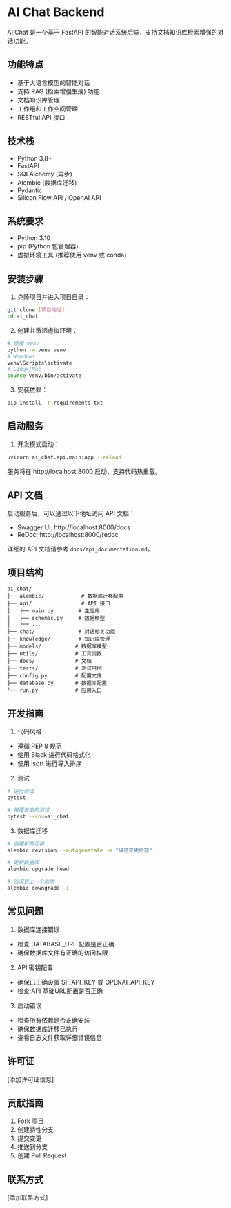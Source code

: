 # AI Chat Backend

AI Chat 是一个基于 FastAPI 的智能对话系统后端，支持文档知识库检索增强的对话功能。

## 功能特点

- 基于大语言模型的智能对话
- 支持 RAG (检索增强生成) 功能
- 文档知识库管理
- 工作组和工作空间管理
- RESTful API 接口

## 技术栈

- Python 3.8+
- FastAPI
- SQLAlchemy (异步)
- Alembic (数据库迁移)
- Pydantic
- Silicon Flow API / OpenAI API

## 系统要求

- Python 3.10
- pip (Python 包管理器)
- 虚拟环境工具 (推荐使用 venv 或 conda)

## 安装步骤

1. 克隆项目并进入项目目录：
```bash
git clone [项目地址]
cd ai_chat
```

2. 创建并激活虚拟环境：
```bash
# 使用 venv
python -m venv venv
# Windows
venv\Scripts\activate
# Linux/Mac
source venv/bin/activate
```

3. 安装依赖：
```bash
pip install -r requirements.txt
```




## 启动服务

1. 开发模式启动：
```bash
uvicorn ai_chat.api.main:app --reload
```
服务将在 http://localhost:8000 启动，支持代码热重载。


## API 文档

启动服务后，可以通过以下地址访问 API 文档：

- Swagger UI: http://localhost:8000/docs
- ReDoc: http://localhost:8000/redoc

详细的 API 文档请参考 `docs/api_documentation.md`。

## 项目结构

```
ai_chat/
├── alembic/            # 数据库迁移配置
├── api/                # API 接口
│   ├── main.py        # 主应用
│   ├── schemas.py     # 数据模型
│   └── ...
├── chat/              # 对话相关功能
├── knowledge/         # 知识库管理
├── models/           # 数据库模型
├── utils/            # 工具函数
├── docs/             # 文档
├── tests/            # 测试用例
├── config.py         # 配置文件
├── database.py       # 数据库配置
└── run.py            # 应用入口
```

## 开发指南

1. 代码风格
- 遵循 PEP 8 规范
- 使用 Black 进行代码格式化
- 使用 isort 进行导入排序

2. 测试
```bash
# 运行测试
pytest

# 带覆盖率的测试
pytest --cov=ai_chat
```

3. 数据库迁移
```bash
# 创建新的迁移
alembic revision --autogenerate -m "描述变更内容"

# 更新数据库
alembic upgrade head

# 回滚到上一个版本
alembic downgrade -1
```

## 常见问题

1. 数据库连接错误
- 检查 DATABASE_URL 配置是否正确
- 确保数据库文件有正确的访问权限

2. API 密钥配置
- 确保已正确设置 SF_API_KEY 或 OPENAI_API_KEY
- 检查 API 基础URL配置是否正确

3. 启动错误
- 检查所有依赖是否正确安装
- 确保数据库迁移已执行
- 查看日志文件获取详细错误信息

## 许可证

[添加许可证信息]

## 贡献指南

1. Fork 项目
2. 创建特性分支
3. 提交变更
4. 推送到分支
5. 创建 Pull Request

## 联系方式

[添加联系方式] 